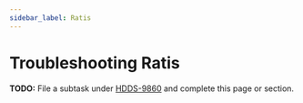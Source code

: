 ```yaml
---
sidebar_label: Ratis
---
```


# Troubleshooting Ratis

**TODO:** File a subtask under [HDDS-9860](https://issues.apache.org/jira/browse/HDDS-9860) and complete this page or section.
